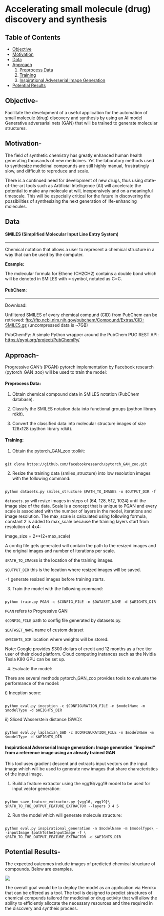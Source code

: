 # Accelerating small molecule (drug) discovery and synthesis

Table of Contents
-----------------
- [Objective](#objective)
- [Motivation](#motivation)
- [Data](#data)
- [Approach](#approach)
  1. [Preprocess Data](#preprocessdata) 
  2. [Training](#training) 
  3. [Inspirational Adverserial Image Generation](#inspirationalgeneration) 
- [Potential Results](#results)


## <a name="objective"></a> Objective-
Facilitate the development of a useful application for the automation of small molecule (drug) discovery and synthesis by using an AI model Generative adversarial nets (GAN) that will be trained to generate molecular structures.

## <a name="motivation"></a> Motivation-

The field of synthetic chemistry has greatly enhanced human health generating thousands of new medicines. Yet the laboratory methods used to synthesize medicinal compounds are still highly manual, frustratingly slow, and difficult to reproduce and scale. 

There is a continued need for development of new drugs,  thus using state-of-the-art tools such as Artificial Intelligence (AI) will accelerate the potential to make any molecule at will, inexpensively and on a meaningful timescale. This will be especially critical for the future in discovering the possibilities of synthesizing  the next generation of life-enhancing  molecules.

## <a name="data"></a> Data

#### SMILES (Simplified Molecular Input Line Entry System) 
---
Chemical notation that allows a user to represent a chemical structure in a way that can be used by the computer.

**Example:**

The molecular formula for Ethene (CH2CH2)  contains a double bond which will be denoted in SMILES with = symbol, notated as C=C.


#### PubChem:  
---

Download: 

Unfiltered SMILES of every chemical compund (CID) from PubChem can be retrieved: ftp://ftp.ncbi.nlm.nih.gov/pubchem/Compound/Extras/CID-SMILES.gz (uncompressed data is ~7GB)
 
PubChemPy:
A simple Python wrapper around the PubChem PUG REST API: https://pypi.org/project/PubChemPy/

## <a name="approach"></a> Approach-

Progressive GAN’s (PGAN) pytorch implementation by Facebook research (pytorch_GAN_zoo) will be used to train the model:

#### Preprocess Data:

1) Obtain chemical compound data in SMILES notation (PubChem database).
 
2) Classify the SMILES notation data into functional groups (python library rdkit).

3) Convert the classified data into molecular structure images of size 128x128 (python library rdkit).

#### Training:


1) Obtain the pytorch_GAN_zoo toolkit:

```

git clone https://github.com/facebookresearch/pytorch_GAN_zoo.git
```

2) Resize the training data (smiles_structure) into low resolution images with the following command:

```

python datasets.py smiles_structure $PATH_TO_IMAGES -o $OUTPUT_DIR -f
```

`datasets.py` will resize images in steps of (64, 128, 512, 1024) until the image size of the data. Scale is a concept that is unique to PGAN and every scale is associated with the number of layers in the model, iterations and image resolution. The max_scale is calculated using following formula, constant 2 is added to max_scale because the training layers start from resolution of 4x4:

image_size = 2**(2+max_scale)

A config file gets generated will contain the path to the resized images and the original images and number of iterations per scale. 

`$PATH_TO_IMAGES` is the location of the training images.
 
`$OUTPUT_DIR`  this is the location where resized images will be saved. 

`-f`  generate resized images before training starts. 

3) Train the model with the following command:

```

python train.py PGAN -c $CONFIG_FILE -n $DATASET_NAME -d $WEIGHTS_DIR
```

`PGAN` refers to Progressive GAN 

`$CONFIG_FILE`  path to config file generated by datasets.py. 

`$DATASET_NAME`   name of custom dataset

`$WEIGHTS_DIR`  location where weights will be stored. 

Note: Google provides $300 dollars of credit and 12 months as a free tier user of their cloud platform. Cloud computing instances such as the Nvidia Tesla K80 GPU can be set up.

4) Evaluate the model:

There are several methods pytorch_GAN_zoo provides tools to evaluate the performance of the model:

i) Inception score: 

```

python eval.py inception -c $CONFIGURATION_FILE -n $modelName -m $modelType -d $WEIGHTS_DIR
```

ii) Sliced Wasserstein distance (SWD):

```

python eval.py laplacian_SWD -c $CONFIGURATION_FILE -n $modelName -m $modelType -d $WEIGHTS_DIR
```

#### Inspirational Adverserial Image generation:  Image generation "inspired" from a reference image using an already trained GAN

This tool uses gradient descent and extracts input vectors on the input image which will be used to generate new images that share characteristics of the input image. 

1) Build a feature extractor using the vgg16/vgg19 model to be used for input vector generation:

```

python save_feature_extractor.py {vgg16, vgg19}\   $PATH_TO_THE_OUTPUT_FEATURE_EXTRACTOR --layers 3 4 5
```

2) Run the model which will generate molecule structure:

```

python eval.py inspirational_generation -n $modelName -m $modelType\ --inputImage $pathTotheInputImage -f \ $PATH_TO_THE_OUTPUT_FEATURE_EXTRACTOR -d $WEIGHTS_DIR
```

## <a name="results"></a> Potential Results-

The expected outcomes include images of predicted chemical structure of compounds. Below are examples.

<img src="https://github.com/Thahmina/AI_drug_discovery/images/chemistry2.jpg" align="center"  />


The overall goal would be to deploy the model as an application via Heroku that can be offered as a tool. The tool is designed to predict structures of chemical compunds tailored for medicinal or drug activity that will allow the ability to efficiently allocate the necessary resources and time required in the discovery and syntheis process. 

